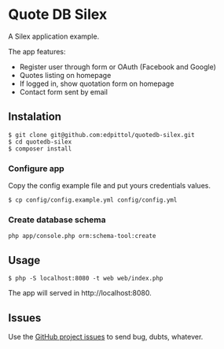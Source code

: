 # Quote DB Silex

A Silex application example.

The app features:

* Register user through form or OAuth (Facebook and Google)
* Quotes listing on homepage
* If logged in, show quotation form on homepage
* Contact form sent by email

## Instalation

```
$ git clone git@github.com:edpittol/quotedb-silex.git
$ cd quotedb-silex
$ composer install
```

### Configure app

Copy the config example file and put yours credentials values.

```
$ cp config/config.example.yml config/config.yml
```

### Create database schema

```
php app/console.php orm:schema-tool:create
```

## Usage

```
$ php -S localhost:8080 -t web web/index.php
```

The app will served in http://localhost:8080.

## Issues

Use the [GitHub project issues](https://github.com/edpittol/quotedb-silex/issues) to send bug, dubts, whatever.